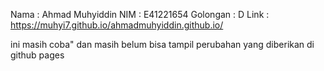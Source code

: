 Nama     : Ahmad Muhyiddin
NIM      : E41221654
Golongan : D
Link     : https://muhyi7.github.io/ahmadmuhyiddin.github.io/ 

ini masih coba" dan masih belum bisa tampil perubahan yang diberikan di github pages
